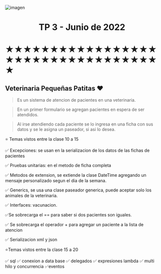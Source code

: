 ![imagen](https://cdn-icons-png.flaticon.com/128/6481/6481940.png)

<h1 align="center">TP 3 - Junio de 2022</h1>

# ★★★★★★★★★★★★★★★★★★★★★★★★★★★★★★★★★★★

## Veterinaria **Pequeñas Patitas** ❤

> Es un sistema de atencion de pacientes en una veterinaria.

> En un primer formulario se agregan pacientes en espera de ser atendidos.

> Al irse atendiendo cada paciente se lo ingresa en una ficha con sus datos y se le asigna un paseador, si asi lo desea.

⭐️ Temas vistos entre la clase 10 a 15

✅ Excepciones: se usan en la serializacion de los datos de las fichas de pacientes

✅ Pruebas unitarias: en el metodo de ficha completa

✅ Metodos de extension, se extiende la clase DateTime agregando un mensaje personalizado segun el dia de la semana.

✅ Generics, se usa una clase paseador generica, puede aceptar solo los animales de la veterinaria.

✅ Interfaces: vacunacion.

✅Se sobrecarga el == para saber si dos pacientes son iguales.

✅ Se sobrecarga el operador + para agregar un paciente a la lista de atencion

✅ Serializacion xml y json

⭐️Temas vistos entre la clase 15 a 20

✅ sql
✅ conexion a data base
✅ delegados
✅ expresiones lambda
✅ multi hilo y concurrencia
✅eventos
